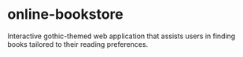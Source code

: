 # online-bookstore
 Interactive gothic-themed web application that assists users in finding books tailored to their reading preferences.
